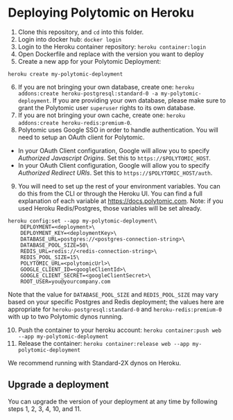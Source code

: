# Deploying Polytomic on Heroku

1. Clone this repository, and `cd` into this folder.
2. Login into docker hub: `docker login`
3. Login to the Heroku container repository: `heroku container:login`
4. Open Dockerfile and replace <polytomic-version> with the version you want to deploy
5. Create a new app for your Polytomic Deployment:
```
heroku create my-polytomic-deployment
```

6. If you are not bringing your own database, create one: `heroku addons:create heroku-postgresql:standard-0 -a my-polytomic-deployment`. If you are providing your own database, please make sure to grant the Polytomic user `superuser` rights to its own database.
7. If you are not bringing your own cache, create one: `heroku addons:create heroku-redis:premium-0`.
8. Polytomic uses Google SSO in order to handle authentication. You will need to setup an OAuth client for Polytomic.
  - In your OAuth Client configuration, Google will allow you to specify *Authorized Javascript Origins*. Set this to `https://$POLYTOMIC_HOST`.
  - In your OAuth Client configuration, Google will allow you to specify *Authorized Redirect URIs*. Set this to `https://$POLYTOMIC_HOST/auth`.

9. You will need to set up the rest of your environment variables. You can do this from the CLI or through the Heroku UI.
You can find a full explanation of each variable at https://docs.polytomic.com. Note: if you used Heroku Redis/Postgres, those variables will be set already.
```
heroku config:set --app my-polytomic-deployment\
    DEPLOYMENT=<deployment>\
    DEPLOYMENT_KEY=<deploymentKey>\
    DATABASE_URL=postgres://<postgres-connection-string>\
    DATABASE_POOL_SIZE=50\
    REDIS_URL=redis://<redis-connection-string>\
    REDIS_POOL_SIZE=15\
    POLYTOMIC_URL=<polytomicUrl>\
    GOOGLE_CLIENT_ID=<googleClientId>\
    GOOGLE_CLIENT_SECRET=<googleClientSecret>\
    ROOT_USER=you@yourcompany.com
```

Note that the value for `DATABASE_POOL_SIZE` and `REDIS_POOL_SIZE` may vary
based on your specific Postgres and Redis deployment; the values here are
appropriate for `heroku-postgresql:standard-0` and `heroku-redis:premium-0` with
up to two Polytomic dynos running.

10. Push the container to your heroku account: `heroku container:push web --app my-polytomic-deployment`
11. Release the container: `heroku container:release web --app my-polytomic-deployment`

We recommend running with Standard-2X dynos on Heroku.

## Upgrade a deployment

You can upgrade the version of your deployment at any time by following steps 1, 2, 3, 4, 10, and 11.


